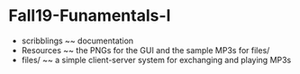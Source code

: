 Fall19-Funamentals-I
====================

- scribblings ~~ documentation 
- Resources ~~ the PNGs for the GUI and the sample MP3s for files/
- files/ ~~ a simple client-server system for exchanging and playing MP3s
